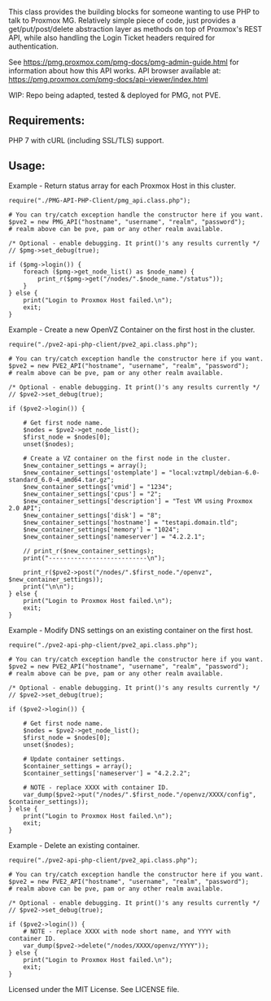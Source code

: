 This class provides the building blocks for someone wanting to use PHP to talk to Proxmox MG.
Relatively simple piece of code, just provides a get/put/post/delete abstraction layer as methods
on top of Proxmox's REST API, while also handling the Login Ticket headers required for authentication.

See https://pmg.proxmox.com/pmg-docs/pmg-admin-guide.html for information about how this API works.
API browser available at: https://pmg.proxmox.com/pmg-docs/api-viewer/index.html

WIP: Repo being adapted, tested & deployed for PMG, not PVE.

## Requirements: ##

PHP 7 with cURL (including SSL/TLS) support.

## Usage: ##

Example - Return status array for each Proxmox Host in this cluster.

    require("./PMG-API-PHP-Client/pmg_api.class.php");

    # You can try/catch exception handle the constructor here if you want.
    $pve2 = new PMG_API("hostname", "username", "realm", "password");
    # realm above can be pve, pam or any other realm available.

    /* Optional - enable debugging. It print()'s any results currently */
    // $pmg->set_debug(true);

    if ($pmg->login()) {
        foreach ($pmg->get_node_list() as $node_name) {
            print_r($pmg->get("/nodes/".$node_name."/status"));
        }
    } else {
        print("Login to Proxmox Host failed.\n");
        exit;
    }

Example - Create a new OpenVZ Container on the first host in the cluster.

    require("./pve2-api-php-client/pve2_api.class.php");

    # You can try/catch exception handle the constructor here if you want.
    $pve2 = new PVE2_API("hostname", "username", "realm", "password");
    # realm above can be pve, pam or any other realm available.

    /* Optional - enable debugging. It print()'s any results currently */
    // $pve2->set_debug(true);

    if ($pve2->login()) {

        # Get first node name.
        $nodes = $pve2->get_node_list();
        $first_node = $nodes[0];
        unset($nodes);

        # Create a VZ container on the first node in the cluster.
        $new_container_settings = array();
        $new_container_settings['ostemplate'] = "local:vztmpl/debian-6.0-standard_6.0-4_amd64.tar.gz";
        $new_container_settings['vmid'] = "1234";
        $new_container_settings['cpus'] = "2";
        $new_container_settings['description'] = "Test VM using Proxmox 2.0 API";
        $new_container_settings['disk'] = "8";
        $new_container_settings['hostname'] = "testapi.domain.tld";
        $new_container_settings['memory'] = "1024";
        $new_container_settings['nameserver'] = "4.2.2.1";

        // print_r($new_container_settings);
        print("---------------------------\n");

        print_r($pve2->post("/nodes/".$first_node."/openvz", $new_container_settings));
        print("\n\n");
    } else {
        print("Login to Proxmox Host failed.\n");
        exit;
    }

Example - Modify DNS settings on an existing container on the first host.

    require("./pve2-api-php-client/pve2_api.class.php");

    # You can try/catch exception handle the constructor here if you want.
    $pve2 = new PVE2_API("hostname", "username", "realm", "password");
    # realm above can be pve, pam or any other realm available.

    /* Optional - enable debugging. It print()'s any results currently */
    // $pve2->set_debug(true);

    if ($pve2->login()) {

        # Get first node name.
        $nodes = $pve2->get_node_list();
        $first_node = $nodes[0];
        unset($nodes);

        # Update container settings.
        $container_settings = array();
        $container_settings['nameserver'] = "4.2.2.2";

        # NOTE - replace XXXX with container ID.
        var_dump($pve2->put("/nodes/".$first_node."/openvz/XXXX/config", $container_settings));
    } else {
        print("Login to Proxmox Host failed.\n");
        exit;
    }

Example - Delete an existing container.

    require("./pve2-api-php-client/pve2_api.class.php");

    # You can try/catch exception handle the constructor here if you want.
    $pve2 = new PVE2_API("hostname", "username", "realm", "password");
    # realm above can be pve, pam or any other realm available.

    /* Optional - enable debugging. It print()'s any results currently */
    // $pve2->set_debug(true);

    if ($pve2->login()) {
        # NOTE - replace XXXX with node short name, and YYYY with container ID.
        var_dump($pve2->delete("/nodes/XXXX/openvz/YYYY"));
    } else {
        print("Login to Proxmox Host failed.\n");
        exit;
    }

Licensed under the MIT License.
See LICENSE file.
